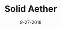 ---
layout: showcase
title: "Solid Aether"
steam: https://store.steampowered.com/app/910730/Solid_Aether/
itch: https://fal-works.itch.io/solid-aether
website: https://www.fal-works.com/solid-aether
date: "9-27-2018"
---